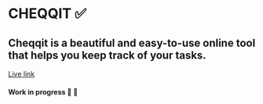 # **CHEQQIT** ✅

## Cheqqit is a beautiful and easy-to-use online tool that helps you keep track of your tasks.


[Live link](https://cheqqit.herokuapp.com/)

#### Work in progress 🚧 🚧
